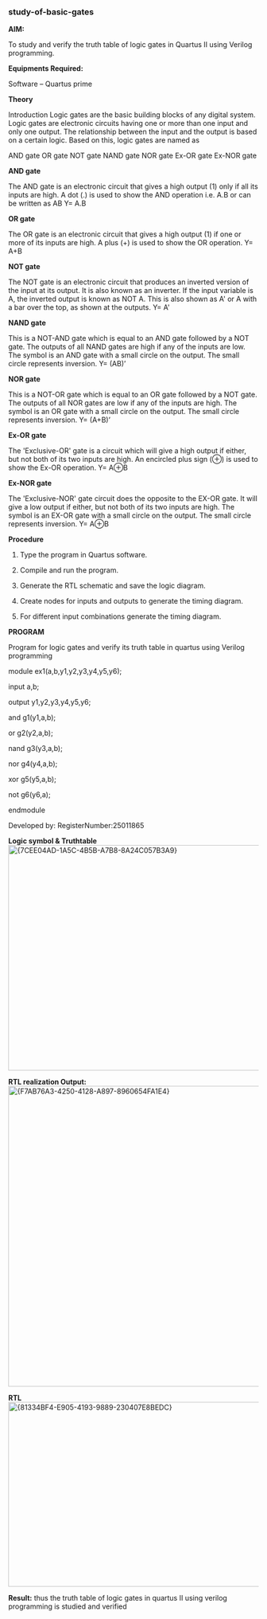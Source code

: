 ### study-of-basic-gates

**AIM:** 

To study and verify the truth table of logic gates in Quartus II using Verilog programming.

**Equipments Required:**

Software – Quartus prime 

**Theory**

Introduction Logic gates are the basic building blocks of any digital system. Logic gates are electronic circuits having one or more than one input and only one output. The relationship between the input and the output is based on a certain logic. Based on this, logic gates are named as

AND gate OR gate NOT gate NAND gate NOR gate Ex-OR gate Ex-NOR gate

**AND gate**

The AND gate is an electronic circuit that gives a high output (1) only if all its inputs are high. A dot (.) is used to show the AND operation i.e. A.B or can be written as AB
Y= A.B

**OR gate** 

The OR gate is an electronic circuit that gives a high output (1) if one or more of its inputs are high. A plus (+) is used to show the OR operation.
Y= A+B

**NOT gate**

The NOT gate is an electronic circuit that produces an inverted version of the input at its output. It is also known as an inverter. If the input variable is A, the inverted output is known as NOT A. This is also shown as A' or A with a bar over the top, as shown at the outputs.
Y= A'

**NAND gate**

This is a NOT-AND gate which is equal to an AND gate followed by a NOT gate. The outputs of all NAND gates are high if any of the inputs are low. The symbol is an AND gate with a small circle on the output. The small circle represents inversion.
Y= (AB)’

**NOR gate**

This is a NOT-OR gate which is equal to an OR gate followed by a NOT gate. The outputs of all NOR gates are low if any of the inputs are high. The symbol is an OR gate with a small circle on the output. The small circle represents inversion.
Y= (A+B)’

**Ex-OR gate**

The 'Exclusive-OR' gate is a circuit which will give a high output if either, but not both of its two inputs are high. An encircled plus sign (⊕) is used to show the Ex-OR operation.
Y= A⊕B

**Ex-NOR gate**

The 'Exclusive-NOR' gate circuit does the opposite to the EX-OR gate. It will give a low output if either, but not both of its two inputs are high. The symbol is an EX-OR gate with a small circle on the output. The small circle represents inversion.
Y= A⊕B

**Procedure** 

1.	Type the program in Quartus software.

2.	Compile and run the program.

3.	Generate the RTL schematic and save the logic diagram.

4.	Create nodes for inputs and outputs to generate the timing diagram.

5.	For different input combinations generate the timing diagram.



**PROGRAM**

Program for logic gates and verify its truth table in quartus using Verilog programming

module ex1(a,b,y1,y2,y3,y4,y5,y6);

input a,b;

output y1,y2,y3,y4,y5,y6;

and g1(y1,a,b);

or g2(y2,a,b);

nand g3(y3,a,b);

nor g4(y4,a,b);

xor g5(y5,a,b);

not g6(y6,a);

endmodule
 
 Developed by: RegisterNumber:25011865 
 
**Logic symbol & Truthtable**<img width="756" height="453" alt="{7CEE04AD-1A5C-4B5B-A7B8-8A24C057B3A9}" src="https://github.com/user-attachments/assets/4881d1b9-d45b-49b1-bb0e-eef8b26cb4a6" />


**RTL realization Output:**<img width="773" height="604" alt="{F7AB76A3-4250-4128-A897-8960654FA1E4}" src="https://github.com/user-attachments/assets/c481112d-46f9-41d2-8a46-8d14cbf3d251" />
 

**RTL**<img width="820" height="371" alt="{81334BF4-E905-4193-9889-230407E8BEDC}" src="https://github.com/user-attachments/assets/73c7788f-53fa-440f-a97b-7c967b5b9cc0" />


**Result:** thus the truth table of logic gates in quartus II using verilog programming is studied and verified


